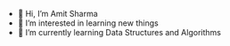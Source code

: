 - 👋 Hi, I’m Amit Sharma 
- 👀 I’m interested in learning new things
- 🌱 I’m currently learning Data Structures and Algorithms

<!---
Amit6648/Amit6648 is a ✨ special ✨ repository because its `README.md` (this file) appears on your GitHub profile.
You can click the Preview link to take a look at your changes.
--->
